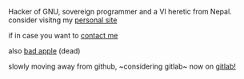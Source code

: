 Hacker of GNU, sovereign programmer and a VI heretic from Nepal. consider visitng my [personal site](https://0kalekale.ga) 

if in case you want to [contact me](https://0kalekale.ga/contact.html)

also [bad apple](https://badapple.kalekale.ga) (dead)

slowly moving away from github, ~considering gitlab~ now on [gitlab!](https://gitlab.com/0kalekale)
